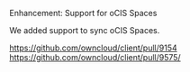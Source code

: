Enhancement: Support for oCIS Spaces

We added support to sync oCIS Spaces.

https://github.com/owncloud/client/pull/9154
https://github.com/owncloud/client/pull/9575/

